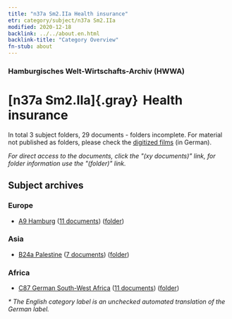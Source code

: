 ```yaml
---
title: "n37a Sm2.IIa Health insurance"
etr: category/subject/n37a Sm2.IIa
modified: 2020-12-18
backlink: ../../about.en.html
backlink-title: "Category Overview"
fn-stub: about
---
```


### Hamburgisches Welt-Wirtschafts-Archiv (HWWA)
# [n37a Sm2.IIa]{.gray}&#8201; Health insurance&#160; 





In total 3 subject folders, 29 documents - folders incomplete.
For material not published as folders, please check the [digitized films](/film/h1_sh) (in German).

_For direct access to the documents, click the "(xy documents)" link, for folder information use the "(folder)" link._

## Subject archives



### Europe

- [A9 Hamburg](../../../geo/about.en.html#A9) (<a href="https://dfg-viewer.de/show/?tx_dlf[id]=https://pm20.zbw.eu/mets/sh/1409xx/140905/1996xx/199607/public.mets.en.xml" target="_blank">11 documents</a>) ([folder](http://purl.org/pressemappe20/folder/sh/140905,199607))

### Asia

- [B24a Palestine](../../../geo/about.en.html#B24a) (<a href="https://dfg-viewer.de/show/?tx_dlf[id]=https://pm20.zbw.eu/mets/sh/1411xx/141115/1996xx/199607/public.mets.en.xml" target="_blank">7 documents</a>) ([folder](http://purl.org/pressemappe20/folder/sh/141115,199607))

### Africa

- [C87 German South-West Africa](../../../geo/about.en.html#C87) (<a href="https://dfg-viewer.de/show/?tx_dlf[id]=https://pm20.zbw.eu/mets/sh/1414xx/141450/1996xx/199607/public.mets.en.xml" target="_blank">11 documents</a>) ([folder](http://purl.org/pressemappe20/folder/sh/141450,199607))


_* The English category label is an unchecked automated translation of the German label._

